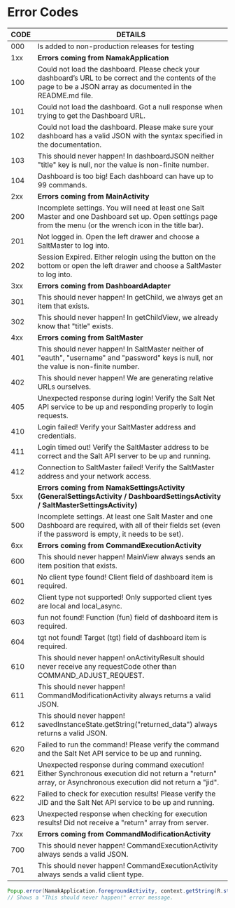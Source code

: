 # Error Codes

| CODE |                          DETAILS                                     |
| ---- | -------------------------------------------------------------------- |
|  000 | Is added to non-production releases for testing |
|  1xx | __Errors coming from NamakApplication__ |
|  100 | Could not load the dashboard. Please check your dashboard’s URL to be correct and the contents of the page to be a JSON array as documented in the README.md file. |
|  101 | Could not load the dashboard. Got a null response when trying to get the Dashboard URL. |
|  102 | Could not load the dashboard. Please make sure your dashboard has a valid JSON with the syntax specified in the documentation. |
|  103 | This should never happen! In dashboardJSON neither "title" key is null, nor the value is non-finite number. |
|  104 | Dashboard is too big! Each dashboard can have up to 99 commands. |
|  2xx | __Errors coming from MainActivity__ |
|  200 | Incomplete settings. You will need at least one Salt Master and one Dashboard set up. Open settings page from the menu (or the wrench icon in the title bar). |
|  201 | Not logged in. Open the left drawer and choose a SaltMaster to log into. |
|  202 | Session Expired. Either relogin using the button on the bottom or open the left drawer and choose a SaltMaster to log into. |
|  3xx | __Errors coming from DashboardAdapter__ |
|  301 | This should never happen! In getChild, we always get an item that exists. |
|  302 | This should never happen! In getChildView, we already know that "title" exists. |
|  4xx | __Errors coming from SaltMaster__ |
|  401 | This should never happen! In SaltMaster neither of "eauth", "username" and "password" keys is null, nor the value is non-finite number. |
|  402 | This should never happen! We are generating relative URLs ourselves. |
|  405 | Unexpected response during login! Verify the Salt Net API service to be up and responding properly to login requests. |
|  410 | Login failed! Verify your SaltMaster address and credentials. |
|  411 | Login timed out! Verify the SaltMaster address to be correct and the Salt API server to be up and running. |
|  412 | Connection to SaltMaster failed! Verify the SaltMaster address and your network access. |
|  5xx | __Errors coming from NamakSettingsActivity (GeneralSettingsActivity / DashboardSettingsActivity / SaltMasterSettingsActivity)__ |
|  500 | Incomplete settings. At least one Salt Master and one Dashboard are required, with all of their fields set (even if the password is empty, it needs to be set).  |
|  6xx | __Errors coming from CommandExecutionActivity__ |
|  600 |  This should never happen! MainView always sends an item position that exists. |
|  601 |  No client type found! Client field of dashboard item is required. |
|  602 |  Client type not supported! Only supported client tyes are local and local_async. |
|  603 |  fun not found! Function (fun) field of dashboard item is required. |
|  604 |  tgt not found! Target (tgt) field of dashboard item is required. |
|  610 |  This should never happen! onActivityResult should never receive any requestCode other than COMMAND_ADJUST_REQUEST. |
|  611 |  This should never happen! CommandModificationActivity always returns a valid JSON. |
|  612 |  This should never happen! savedInstanceState.getString("returned_data") always returns a valid JSON. |
|  620 | Failed to run the command! Please verify the command and the Salt Net API service to be up and running. |
|  621 | Unexpected response during command execution! Either Synchronous execution did not return a "return" array, or Asynchronous execution did not return a "jid". |
|  622 | Failed to check for execution results! Please verify the JID and the Salt Net API service to be up and running. |
|  623 | Unexpected response when checking for execution results! Did not receive a "return" array from server. |
|  7xx | __Errors coming from CommandModificationActivity__ |
|  700 |  This should never happen! CommandExecutionActivity always sends a valid JSON. |
|  701 |  This should never happen! CommandExecutionActivity always sends a valid client type. |


```java
Popup.error(NamakApplication.foregroundActivity, context.getString(R.string.should_never_happen), 103, error);
// Shows a "This should never happen!" error message.
```
